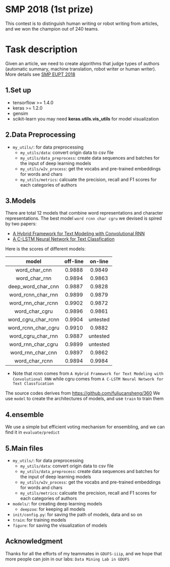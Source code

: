 # SMP 2018 (1st prize)
This contest is to distinguish human writing or robot writing from articles, and we won the champion out of 240 teams.

# Task description
Given an article, we need to create algorithms that judge types of authors (automatic summary, machine translation, robot writer or human writer). 
More details see [SMP EUPT 2018](https://www.biendata.com/competition/smpeupt2018/)

## 1.Set up
* tensorflow >= 1.4.0
* keras >= 1.2.0
* gensim
* scikit-learn
you may need **keras.utils.vis_utils** for model visualization 

## 2.Data Preprocessing
- `my_utils/`: for data preprocessing
  - `my_utils/data`: convert origin data to csv file
  - `my_utils/data_preprocess`: create data sequences and batches for the input of deep learning models
  - `my_utils/w2v_process`: get the vocabs and pre-trained embeddings for words and chars
  - `my_utils/metrics`: calcuate the precision, recall and F1 scores for each categories of authors

## 3.Models
There are total 12 models that combine word representations and character representations.
The best model `word rcnn char cgru` we devised is spired by two papers:
* [A Hybrid Framework for Text Modeling with Convolutional RNN](http://xueshu.baidu.com/s?wd=paperuri%3A%288fa9aee951dcbd75f9259bc0f6bee7d6%29&filter=sc_long_sign&tn=SE_xueshusource_2kduw22v&sc_vurl=http%3A%2F%2Fdl.acm.org%2Fcitation.cfm%3Fid%3D3098140&ie=utf-8&sc_us=15226213875739465170)
* [A C-LSTM Neural Network for Text Classfication](http://xueshu.baidu.com/s?wd=paperuri%3A%28e3c8a546d60164116642a41cca6f2ad8%29&filter=sc_long_sign&tn=SE_xueshusource_2kduw22v&sc_vurl=http%3A%2F%2Farxiv.org%2Fpdf%2F1511.08630&ie=utf-8&sc_us=5294540248844921011)

Here is the scores of different models:

 |model |off-line |on-line |
 :---: |:---: |:---:
word_char_cnn | 0.9888 | 0.9849
word_char_rnn | 0.9894 | 0.9863
deep_word_char_cnn | 0.9887 | 0.9828
word_rcnn_char_rnn | 0.9899 | 0.9879
word_rnn_char_rcnn | 0.9902 | 0.9872
word_char_cgru | 0.9896 | 0.9861
word_cgru_char_rcnn | 0.9904 | untested
word_rcnn_char_cgru | 0.9910 | 0.9882
word_cgru_char_rnn | 0.9887 | untested
word_rnn_char_cgru | 0.9899 | untested
word_rnn_char_cnn | 0.9897 | 0.9862
word_char_rcnn | 0.9894 | 0.9984

* Note that rcnn comes from `A Hybrid Framework for Text Modeling with Convolutional RNN` while cgru comes from `A C-LSTM Neural Network for Text Classfication`

The source codes derives from https://github.com/fuliucansheng/360
We use `model` to create the architectures of models, and use `train` to train them

## 4.ensemble
We use a simple but efficient voting mechanism for ensembling, and we can find it in `evaluate/predict`

## 5.Main files
- `my_utils/`: for data preprocessing
  - `my_utils/data`: convert origin data to csv file
  - `my_utils/data_preprocess`: create data sequences and batches for the input of deep learning models
  - `my_utils/w2v_process`: get the vocabs and pre-trained embeddings for words and chars
  - `my_utils/metrics`: calcuate the precision, recall and F1 scores for each categories of authors
- `models/`: for creating deep learning models
  - `deepzoo`: for keeping all models
- `init/config.py`: for saving the path of models, data and so on
- `train`: for training models
- `figure`: for saving the visualization of models

## Acknowledgment
Thanks for all the efforts of my teammates in `GDUFS-iiip`, and we hope that more people can join in our labs: `Data Mining Lab in GDUFS`
